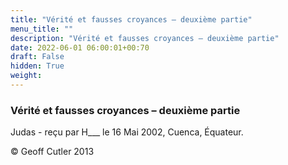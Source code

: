 ```yaml
---
title: "Vérité et fausses croyances – deuxième partie"
menu_title: ""
description: "Vérité et fausses croyances – deuxième partie"
date: 2022-06-01 06:00:01+00:70
draft: False
hidden: True
weight:
---
```

### Vérité et fausses croyances – deuxième partie

Judas - reçu par H___  le 16 Mai 2002, Cuenca, Équateur.



© Geoff Cutler 2013
